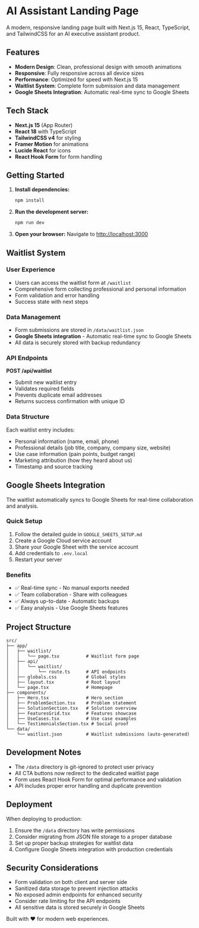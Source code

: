 # AI Assistant Landing Page

A modern, responsive landing page built with Next.js 15, React, TypeScript, and TailwindCSS for an AI executive assistant product.

## Features

- **Modern Design**: Clean, professional design with smooth animations
- **Responsive**: Fully responsive across all device sizes
- **Performance**: Optimized for speed with Next.js 15
- **Waitlist System**: Complete form submission and data management
- **Google Sheets Integration**: Automatic real-time sync to Google Sheets

## Tech Stack

- **Next.js 15** (App Router)
- **React 18** with TypeScript
- **TailwindCSS v4** for styling
- **Framer Motion** for animations
- **Lucide React** for icons
- **React Hook Form** for form handling

## Getting Started

1. **Install dependencies:**
   ```bash
   npm install
   ```

2. **Run the development server:**
   ```bash
   npm run dev
   ```

3. **Open your browser:**
   Navigate to [http://localhost:3000](http://localhost:3000)

## Waitlist System

### User Experience
- Users can access the waitlist form at `/waitlist`
- Comprehensive form collecting professional and personal information
- Form validation and error handling
- Success state with next steps

### Data Management
- Form submissions are stored in `/data/waitlist.json`
- **Google Sheets integration** - Automatic real-time sync to Google Sheets
- All data is securely stored with backup redundancy

### API Endpoints

**POST /api/waitlist**
- Submit new waitlist entry
- Validates required fields
- Prevents duplicate email addresses
- Returns success confirmation with unique ID

### Data Structure
Each waitlist entry includes:
- Personal information (name, email, phone)
- Professional details (job title, company, company size, website)
- Use case information (pain points, budget range)
- Marketing attribution (how they heard about us)
- Timestamp and source tracking

## Google Sheets Integration

The waitlist automatically syncs to Google Sheets for real-time collaboration and analysis.

### Quick Setup
1. Follow the detailed guide in `GOOGLE_SHEETS_SETUP.md`
2. Create a Google Cloud service account
3. Share your Google Sheet with the service account
4. Add credentials to `.env.local`
5. Restart your server

### Benefits
- ✅ Real-time sync - No manual exports needed
- ✅ Team collaboration - Share with colleagues  
- ✅ Always up-to-date - Automatic backups
- ✅ Easy analysis - Use Google Sheets features

## Project Structure

```
src/
├── app/
│   ├── waitlist/
│   │   └── page.tsx          # Waitlist form page
│   ├── api/
│   │   └── waitlist/
│   │       └── route.ts      # API endpoints
│   ├── globals.css           # Global styles
│   ├── layout.tsx            # Root layout
│   └── page.tsx              # Homepage
├── components/
│   ├── Hero.tsx              # Hero section
│   ├── ProblemSection.tsx    # Problem statement
│   ├── SolutionSection.tsx   # Solution overview
│   ├── FeaturesGrid.tsx      # Features showcase
│   ├── UseCases.tsx          # Use case examples
│   └── TestimonialsSection.tsx # Social proof
└── data/
    └── waitlist.json         # Waitlist submissions (auto-generated)
```

## Development Notes

- The `/data` directory is git-ignored to protect user privacy
- All CTA buttons now redirect to the dedicated waitlist page
- Form uses React Hook Form for optimal performance and validation
- API includes proper error handling and duplicate prevention

## Deployment

When deploying to production:
1. Ensure the `/data` directory has write permissions
2. Consider migrating from JSON file storage to a proper database
3. Set up proper backup strategies for waitlist data
4. Configure Google Sheets integration with production credentials

## Security Considerations

- Form validation on both client and server side
- Sanitized data storage to prevent injection attacks
- No exposed admin endpoints for enhanced security
- Consider rate limiting for the API endpoints
- All sensitive data is stored securely in Google Sheets

Built with ❤️ for modern web experiences.
